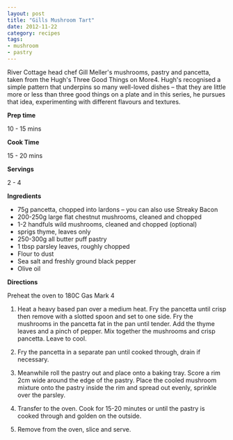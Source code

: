 ```yaml
---
layout: post
title: "Gills Mushroom Tart"
date: 2012-11-22
category: recipes
tags:
- mushroom
- pastry
---
```


River Cottage head chef Gill Meller's mushrooms, pastry and pancetta, taken from the Hugh's Three Good Things on More4. Hugh's recognised a simple pattern that underpins so many well-loved dishes – that they are little more or less than three good things on a plate and in this series, he pursues that idea, experimenting with different flavours and textures.

<b>Prep time</b>

10 - 15 mins

<b>Cook Time</b>

15 - 20 mins

<b>Servings</b>

2 - 4

<b>Ingredients</b>

* 75g pancetta, chopped into lardons – you can also use Streaky Bacon
* 200-250g large flat chestnut mushrooms, cleaned and chopped
* 1-2 handfuls wild mushrooms, cleaned and chopped (optional)
* sprigs thyme, leaves only
* 250-300g all butter puff pastry
* 1 tbsp parsley leaves, roughly chopped
* Flour to dust
* Sea salt and freshly ground black pepper
* Olive oil


<b>Directions</b>

Preheat the oven to 180C Gas Mark 4

 1. Heat a heavy based pan over a medium heat. Fry the pancetta until crisp then remove with a slotted spoon and set to one side. Fry the mushrooms in the pancetta fat in the pan until tender. Add the thyme leaves and a pinch of pepper. Mix together the mushrooms and crisp pancetta. Leave to cool.</p>

 2. Fry the pancetta in a separate pan until cooked through, drain if necessary.

 3. Meanwhile roll the pastry out and place onto a baking tray. Score a rim 2cm wide around the edge of the pastry. Place the cooled mushroom mixture onto the pastry inside the rim and spread out evenly, sprinkle over the parsley.
 4. Transfer to the oven. Cook for 15-20 minutes or until the pastry is cooked through and golden on the outside.
 5. Remove from the oven, slice and serve.
